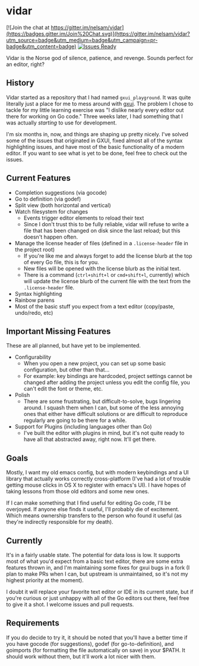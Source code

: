 # vidar

[![Join the chat at https://gitter.im/nelsam/vidar](https://badges.gitter.im/Join%20Chat.svg)](https://gitter.im/nelsam/vidar?utm_source=badge&utm_medium=badge&utm_campaign=pr-badge&utm_content=badge) [![Issues Ready](https://badge.waffle.io/nelsam/vidar.svg?label=ready&title=Ready)](http://waffle.io/nelsam/vidar)

Vidar is the Norse god of silence, patience, and revenge.  Sounds perfect for an editor, right?

## History

Vidar started as a repository that I had named `gxui_playground`.  It was quite literally just a
place for me to mess around with [gxui](https://github.com/google/gxui).  The problem I chose to tackle
for my little learning exercise was "I dislike nearly every editor out there for working on Go
code."  Three weeks later, I had something that I was actually *starting* to use for development.

I'm six months in, now, and things are shaping up pretty nicely.  I've solved some of the issues
that originated in GXUI, fixed almost all of the syntax highlighting issues, and have most of the
basic functionality of a modern editor.  If you want to see what is yet to be done, feel free
to check out the issues.

## Current Features

- Completion suggestions (via gocode)
- Go to definition (via godef)
- Split view (both horizontal and vertical)
- Watch filesystem for changes
  - Events trigger editor elements to reload their text
  - Since I don't trust this to be fully reliable, vidar will refuse to write a file that has
    been changed on disk since the last reload; but this doesn't happen often.
- Manage the license header of files (defined in a `.license-header` file in the project root)
  - If you're like me and always forget to add the license blurb at the top of every Go file,
    this is for you.
  - New files will be opened with the license blurb as the initial text.
  - There is a command (`ctrl+shift+l` or `cmd+shift+l`, currently) which will update the license
    blurb of the current file with the text from the `.license-header` file.
- Syntax highlighting
- Rainbow parens
- Most of the basic stuff you expect from a text editor (copy/paste, undo/redo, etc)

## Important Missing Features

These are all planned, but have yet to be implemented.

- Configurability
  - When you open a new project, you can set up some basic configuration, but other than that...
  - For example: key bindings are hardcoded, project settings cannot be changed after adding
    the project unless you edit the config file, you can't edit the font or theme, etc.
- Polish
  - There are some frustrating, but difficult-to-solve, bugs lingering around.  I squash them
    when I can, but some of the less annoying ones that either have difficult solutions or are
    difficult to reproduce regularly are going to be there for a while.
- Support for Plugins (including languages other than Go)
  - I've built the editor with plugins in mind, but it's not quite ready to have all that
    abstracted away, right now.  It'll get there.

## Goals

Mostly, I want my old emacs config, but with modern keybindings and a UI library that actually
works correctly cross-platform (I've had a lot of trouble getting mouse clicks in OS X to
register with emacs's UI).  I have hopes of taking lessons from those old editors and some new
ones.

If I can make something that I find useful for editing Go code, I'll be overjoyed.  If anyone
else finds it useful, I'll probably die of excitement.  Which means ownership transfers to the
person who found it useful (as they're indirectly responsible for my death).

## Currently

It's in a fairly usable state.  The potential for data loss is low.  It supports most of what
you'd expect from a basic text editor, there are some extra features thrown in, and I'm
maintaining some fixes for gxui bugs in a fork (I plan to make PRs when I can, but upstream
is unmaintained, so it's not my highest priority at the moment).

I doubt it will replace your favorite text editor or IDE in its current state, but if you're
curious or just unhappy with all of the Go editors out there, feel free to give it a shot.
I welcome issues and pull requests.

## Requirements

If you do decide to try it, it should be noted that you'll have a better time if you have
gocode (for suggestions), godef (for go-to-definition), and goimports (for formatting the
file automatically on save) in your $PATH.  It should work without them, but it'll work a
lot nicer with them.
